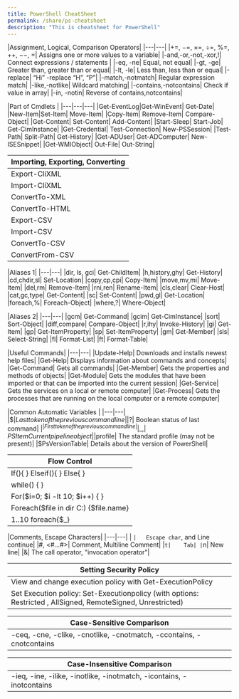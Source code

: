 ```yaml
---
title: PowerShell CheatSheet
permalink: /share/ps-cheatsheet
description: "This is cheatsheet for PowerShell"
---
```

<link rel="stylesheet" type="text/css" href="{{ site.url }}/assets/css/cheatsheet.css" />
<!-- <button onClick="">中文版</button> -->
<!-- <div id='ps-title'>PowerShell CheatSheet</div> -->

|Assignment, Logical, Comparison Operators|
|---|---|
|+=, −=, ×=, ÷=, %=, ++, −−, =|	Assigns one or more values to a variable|
|-and,-or,-not,-xor,!|	Connect expressions / statements |
|-eq, -ne|	Equal, not equal|
|-gt, -ge|	Greater than, greater than or equal|
|-lt, -le|	Less than, less than or equal|
|-replace|	“Hi” -replace “H”, “P”|
|-match,-notmatch|	Regular expression match|
|-like,-notlike|	Wildcard matching|
|-contains,-notcontains|	Check if value in array|
|-in, -notin|	Reverse of contains,notcontains|


|Part of Cmdlets	|
|---|---|---|
|Get-EventLog|Get-WinEvent|	Get-Date|
|New-Item|Set-Item|	Move-Item|
|Copy-Item|	Remove-Item|	Compare-Object|
|Get-Content|	Set-Content|	Add-Content|
|Start-Sleep|	Start-Job|	Get-CimInstance|
|Get-Credential|	Test-Connection|	New-PSSession|
|Test-Path|	Split-Path|	Get-History|
|Get-ADUser|	Get-ADComputer|	New-ISESnippet|
|Get-WMIObject|	Out-File|	Out-String|


|Importing, Exporting, Converting	|
|---|
|Export-CliXML|
|Import-CliXML|
|ConvertTo-XML|
|ConvertTo-HTML|
|Export-CSV|
|Import-CSV|
|ConvertTo-CSV|
|ConvertFrom-CSV|


|Aliases 1|
|---|---|
|dir, ls, gci|	Get-ChildItem|
|h,history,ghy| 	Get-History|
|cd,chdir,sl|	Set-Location|
|copy,cp,cpi|	Copy-Item|
|move,mv,mi|	Move-Item|
|del,rm|	Remove-Item|
|rni,ren|	Rename-Item|
|cls,clear|	Clear-Host|
|cat,gc,type|	Get-Content|
|sc|	Set-Content|
|pwd,gl|	Get-Location|
|foreach,%| 	Foreach-Object|
|where,?|	Where-Object|

|Aliases 2|
|---|---|
|gcm|	Get-Command|
|gcim|	Get-CimInstance|
|sort|	Sort-Object|
|diff,compare|	Compare-Object|
|r,ihy|	Invoke-History|
|gi|	Get-Item|
|gp|	Get-ItemProperty|
|sp|	Set-ItemProperty|
|gm|	Get-Member|
|sls|	Select-String|
|fl|	Format-List|
|ft|	Format-Table|

|Useful  Commands|
|---|---|
|Update-Help|	Downloads and installs newest help files|
|Get-Help|	Displays information about commands and concepts|
|Get-Command|	Gets all commands|
|Get-Member|	Gets the properties and methods of objects|
|Get-Module|	Gets the modules that have been imported or that can be imported into the current session|
|Get-Service|	Gets the services on a local or remote computer|
|Get-Process|	Gets the processes that are running on the local computer or a remote computer|

|Common Automatic Variables	|
|---|---|
|$$|	Last token of the previous command line|
|$?|	Boolean status of last command|
|$^|	First token of the previous command line|
|$_,| $PSItem	Current pipeline object|
|$profile|	The standard profile (may not be present)|
|$PsVersionTable|	Details about the version of PowerShell|

|Flow Control	|
|---|
|If(){ } Elseif(){ } Else{ }	|
|while() { }	|
|For($i=0; $i -lt 10; $i++) { }	|
|Foreach($file in dir C:\) {$file.name}	|
|1..10 foreach{$_}	|

|Comments, Escape Characters|
|---|---|
| ` |	Escape char `, and Line continue|
|#, <#…#>|	Comment, Multiline Comment|
|`t|	Tab|
|`n|	New line|
|&|	The call operator, "invocation operator"|



|Setting Security Policy|
|---|
|View and change execution policy with Get-ExecutionPolicy |
|Set Execution policy: Set-Executionpolicy (with options: Restricted , AllSigned, RemoteSigned, Unrestricted)|


|Case-Sensitive Comparison|
|---|
|-ceq, -cne, -clike, -cnotlike, -cnotmatch, -ccontains, -cnotcontains|

|Case-Insensitive Comparison|
|---|
|-ieq, -ine, -ilike, -inotlike, -inotmatch, -icontains, -inotcontains|




<script type="text/javascript">
  document.querySelectorAll("table th:first-child").forEach(function(th) {
    th.colSpan = 2;
  })

  document.querySelectorAll("table th:last-child").forEach(function(th) {
    if(th.innerHTML === "&nbsp;") th.style.display = 'none';
  })
</script>
